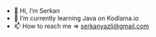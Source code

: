 - 👋 Hi, I’m Serkan
- 🌱 I’m currently learning Java on Kodlama.io
- 📫 How to reach me => serkanyazli@gmail.com
<!---
imserkanY/imserkanY is a ✨ special ✨ repository because its `README.md` (this file) appears on your GitHub profile.
You can click the Preview link to take a look at your changes.
--->
